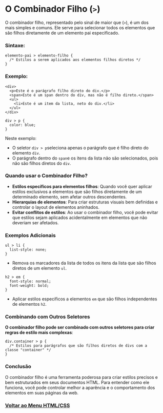 # O Combinador Filho (`>`)

O combinador filho, representado pelo sinal de maior que (`>`), é um dos mais simples e comuns. Ele serve para selecionar todos os elementos que são filhos diretamente de um elemento pai especificado.

### Sintaxe:

```
elemento-pai > elemento-filho {
  /* Estilos a serem aplicados aos elementos filhos diretos */
}
```

### Exemplo:

```
<div>
  <p>Este é o parágrafo filho direto do div.</p>
  <span>Este é um span dentro do div, mas não é filho direto.</span>
  <ul>
    <li>Este é um item da lista, neto do div.</li>
  </ul>
</div>
```

```
div > p {
  color: blue;
}
```

Neste exemplo:

- O seletor `div > p`seleciona apenas o parágrafo que é filho direto do elemento `div`.
- O parágrafo dentro do `span`e os itens da lista não são selecionados, pois não são filhos diretos do `div`.

### Quando usar o Combinador Filho?

- **Estilos específicos para elementos filhos**: Quando você quer aplicar estilos exclusivos a elementos que são filhos diretamente de um determinado elemento, sem afetar outros descendentes.
- **Hierarquias de elementos**: Para criar estruturas visuais bem definidas e controlar o layout de elementos aninhados.
- **Evitar conflitos de estilos**: Ao usar o combinador filho, você pode evitar que estilos sejam aplicados acidentalmente em elementos que não deveriam ser afetados.

### Exemplos Adicionais

```
ul > li {
  list-style: none;
}
```

- Remova os marcadores da lista de todos os itens da lista que são filhos diretos de um elemento `ul`.

```
h2 > em {
  font-style: normal;
  font-weight: bold;
}
```

- Aplicar estilos específicos a elementos `em` que são filhos independentes de elementos `h2`.

### Combinando com Outros Seletores

**O combinador filho pode ser combinado com outros seletores para criar regras de estilo mais complexas**:

```
div.container > p {
  /* Estilos para parágrafos que são filhos diretos de divs com a classe "container" */
}
```

### Conclusão

O combinador filho é uma ferramenta poderosa para criar estilos precisos e bem estruturados em seus documentos HTML. Para entender como ele funciona, você pode controlar melhor a aparência e o comportamento dos elementos em suas páginas da web.

### [Voltar ao Menu HTML/CSS](/HTML-CSS/menu_html-css.md)

